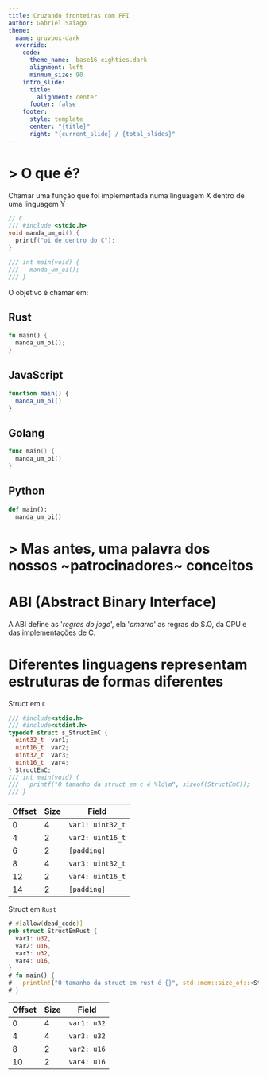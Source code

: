 ```yaml
---
title: Cruzando fronteiras com FFI
author: Gabriel Saiago
theme:
  name: gruvbox-dark
  override:
    code:
      theme_name:  base16-eighties.dark
      alignment: left
      minmum_size: 90
    intro_slide:
      title:
        alignment: center
      footer: false
    footer:
      style: template
      center: "{title}"
      right: "{current_slide} / {total_slides}"
---
```


\> O que é?
===

Chamar uma função que foi implementada numa linguagem X dentro de uma linguagem Y
<!-- pause -->

```c +exec
// C
/// #include <stdio.h>
void manda_um_oi() {
  printf("oi de dentro do C");
}

/// int main(void) {
///   manda_um_oi();
/// }
```

<!-- pause -->

O objetivo é chamar em:

<!-- column_layout: [1, 1]-->

<!-- column: 0 -->
## Rust
```rust
fn main() {
  manda_um_oi();
}
```

## JavaScript
```js
function main() {
  manda_um_oi()
}
```

<!-- column: 1-->
## Golang
```go
func main() {
  manda_um_oi()
}
```

## Python
```python
def main():
  manda_um_oi()
```
<!-- end_slide -->

\> Mas antes, uma palavra dos nossos ~patrocinadores~ conceitos
==
<!-- pause -->

# ABI (Abstract Binary Interface) #
<!-- pause -->

A ABI define as '_regras do jogo_', ela '_amarra_' as regras do S.O,
da CPU e das implementações de C.
<!-- pause -->

# Diferentes linguagens representam estruturas de formas diferentes #

<!-- pause -->

<!-- column_layout: [1, 1]-->

<!-- column: 0 -->

Struct em `C`

```c +exec
/// #include<stdio.h>
/// #include<stdint.h>
typedef struct s_StructEmC {
  uint32_t  var1;
  uint16_t  var2;
  uint32_t  var3;
  uint16_t  var4;
} StructEmC;
/// int main(void) {
///   printf("O tamanho da struct em c é %ld\n", sizeof(StructEmC));
/// }
```
<!-- pause -->

| Offset | Size | Field           |
| ------ | ---- | ----------------|
| 0      | 4    | `var1: uint32_t`|
| 4      | 2    | `var2: uint16_t`|
| 6      | 2    | `[padding]`     |
| 8      | 4    | `var3: uint32_t`|
| 12     | 2    | `var4: uint16_t`|
| 14     | 2    | `[padding]`     |

<!-- pause -->

<!-- column: 1 -->
Struct em `Rust`

```rust +exec
# #[allow(dead_code)]
pub struct StructEmRust {
  var1: u32,
  var2: u16,
  var3: u32,
  var4: u16,
}
# fn main() {
#   println!("O tamanho da struct em rust é {}", std::mem::size_of::<StructEmRust>());
# }
```

<!-- pause -->

| Offset | Size | Field       |
| ------ | ---- | ------------|
| 0      | 4    | `var1: u32` |
| 4      | 4    | `var3: u32` |
| 8      | 2    | `var2: u16` |
| 10     | 2    | `var4: u16` |
<!-- end_slide -->
